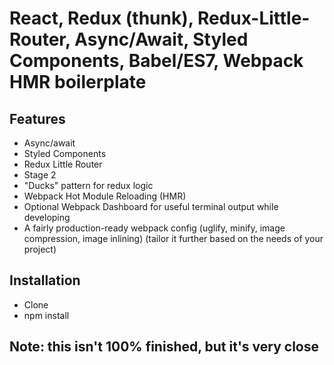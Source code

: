 # React, Redux (thunk), Redux-Little-Router, Async/Await, Styled Components, Babel/ES7, Webpack HMR boilerplate

## Features
* Async/await
* Styled Components
* Redux Little Router
* Stage 2
* "Ducks" pattern for redux logic
* Webpack Hot Module Reloading (HMR)
* Optional Webpack Dashboard for useful terminal output while developing
* A fairly production-ready webpack config (uglify, minify, image compression, image inlining) (tailor it further based on the needs of your project)

## Installation
* Clone
* npm install

## Note: this isn't 100% finished, but it's very close
